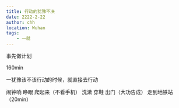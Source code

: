 ```yaml
---
title: 行动的犹豫不决
date: 2222-2-22
author: chh
location: Wuhan
tags:
    - 一就
---
```


事先做计划

160min

一犹豫该不该行动的时候，就直接去行动

闹钟响
睁眼
爬起来（不看手机）
洗漱
穿鞋
出门（大功告成）
走到地铁站（20min）
